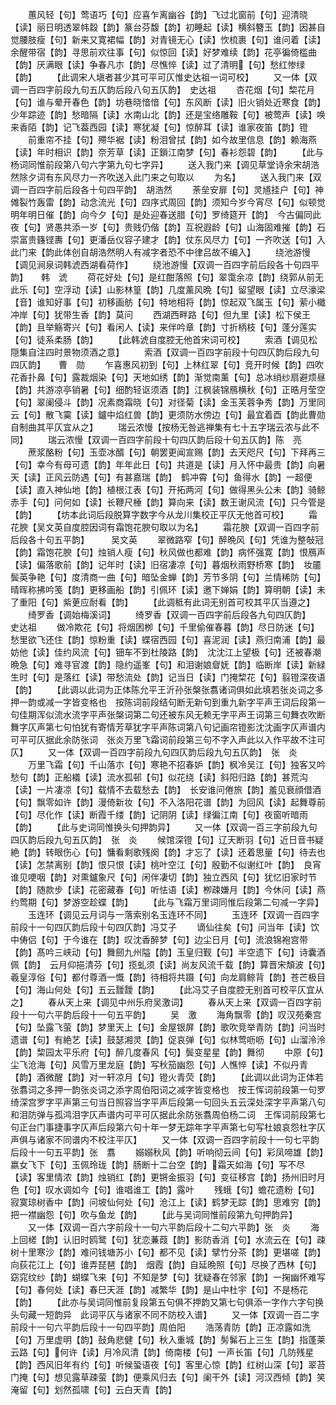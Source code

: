 <!-- { "loadSidebar": true } -->
　　蕙风轻【句】莺语巧【句】应喜乍离幽谷【韵】飞过北窗前【句】迎清晓【读】丽日明透翠帏縠【韵】篆台芬馥【韵】初睡起【读】横斜簪玉【韵】因甚自觉腰肢瘦【句】新来又寛裙幅【韵】对青镜无心【读】忺梳裹【句】谁问着【读】余醒带宿【韵】寻思前欢往事【句】似惊回【读】好梦难续【韵】花亭徧倚槛曲【韵】厌满眼【读】争春凡朩【韵】尽憔悴【读】过了清明【句】愁红惨绿【韵】
　　【此调宋人塡者甚少其可平可仄惟史达祖一词可校】
　　又一体【双调一百四字前段九句五仄韵后段八句五仄韵】　史达祖
　　杏花烟【句】棃花月【句】谁与晕开春色【韵】坊巷晓愔愔【句】东风断【读】旧火销处近寒食【韵】少年踪迹【韵】愁暗隔【读】水南山北【韵】还是宝络雕鞍【句】被莺声【读】唤来香陌【韵】记飞葢西园【读】寒犹凝【句】惊醉耳【读】谁家夜笛【韵】镫
　　前重帘不挂【句】殢华裾【读】粉泪曾拭【韵】如今故里信息【韵】赖海燕【读】年时相识【韵】奈芳草【读】正鎻江南梦【句】春衫怨碧【韵】
　　【此与杨词同惟前段第八句六字第九句七字异】
　　送入我门来【调见草堂诗余宋胡浩然除夕词有东风尽力一齐吹送入此门来之句取以
　　为名】
　　送入我门来【双调一百四字前后段各十句四平韵】　胡浩然
　　荼垒安扉【句】灵馗挂户【句】神傩裂竹轰雷【韵】动念流光【句】四序式周回【韵】须知今岁今宵尽【句】似顿觉明年明日催【韵】向今夕【句】是处迎春送腊【句】罗绮筵开【韵】　今古偏同此夜【句】贤愚共添一岁【句】贵贱仍偕【韵】互祝遐龄【句】山海固难摧【韵】石崇富贵籛铿夀【句】更潘岳仪容子建才【韵】仗东风尽力【句】一齐吹送【句】入此门来【韵此体创自胡浩然明人有减字者恐不中律吕故不编入】
　　绕池游慢【调见涧泉词韩淲西湖看荷作】
　　绕池游慢【双调一百四字前后段各十句四平韵】　　韩　淲
　　荷花好处【句】是红酣落照【句】翠霭余凉【韵】绕郭从前无此乐【句】空浮动【读】山影林篁【韵】几度薰风晩【句】留望眼【读】立尽濠梁【音】谁知好事【句】初移画舫【句】特地相将【韵】惊起双飞属玉【句】萦小檝冲岸【句】犹带生香【韵】莫问
　　西湖西畔路【句】但九里【读】松下侯王【韵】且举觞寄兴【句】看闲人【读】来伴吟章【韵】寸折柄枝【句】蓬分莲实【句】徒系柔肠【韵】
　　【此韩淲自度腔无他首宋词可校】
　　索酒【调见松隠集自注四时景物须酒之意】
　　索酒【双调一百四字前段十句四仄韵后段九句四仄韵】　　曹　勋
　　乍喜惠风初到【句】上林红翠【句】竞开时候【韵】四吹花香扑鼻【句】露裁烟染【句】天地如绣【韵】渐觉南薰【句】总冰绡纱扇避烦昼【韵】共游凉亭销暑【句】细酌轻讴须酒【韵】江枫装锦鴈横秋【句】正晧月莹空【句】翠阑侵斗【韵】况素商霜晓【句】对径菊【读】金玉芙蓉争秀【韵】万里同云【句】散飞霙【读】鑪中焰红兽【韵】更须防水傍边【句】最宜着酉【韵此曹勋自制曲其平仄宜从之】
　　瑞云浓慢【按杨无咎逃禅集有七十五字瑞云浓与此不同】
　　瑞云浓慢【双调一百四字前段十句四仄韵后段十句五仄韵】陈　亮
　　蔗浆酪粉【句】玉壶冰醑【句】朝罢更闻宣赐【韵】去天咫尺【句】下拜再三【句】幸今有母可遗【韵】年年此日【句】共道是【读】月入怀中最贵【韵】向暑天【读】正风云防遇【句】有甚嘉瑞【韵】　鹤冲霄【句】鱼得水【韵】一超便【读】直入神仙地【韵】植根江表【句】开拓两河【句】做得黑头公未【韵】骑鲸赤手【句】问何如【读】长鞭尺棰【韵】算向来【读】数王谢风流【句】只今管是【韵】
　　【坊本此词后段脱算字数字今从龙川集校正平仄无他首可校】
　　霜花腴【吴文英自度腔因词有霜饱花腴句取以为名】
　　霜花腴【双调一百四字前后段各十句五平韵】　　　吴文英
　　翠微路窄【句】醉晩风【句】凭谁为整敧冠【韵】霜饱花腴【句】烛销人瘦【句】秋风做也都难【韵】病怀强寛【韵】恨鴈声【读】偏落歌前【韵】记年时【读】旧宿凄凉【句】暮烟秋雨野桥寒【韵】　妆靥鬓英争艳【句】度清商一曲【句】暗坠金蝉【韵】芳节多阴【句】兰情稀防【句】晴晖称拂吟笺【韵】更移画船【韵】引佩环【读】邀下婵娟【韵】算明朝【读】未了重阳【句】紫茰应耐看【韵】
　　【此调秪有此词无别首可校其平仄当遵之】
　　绮罗香【调始梅溪词】
　　绮罗香【双调一百四字前后段各九句四仄韵】　　　史达祖
　　做冷欺花【句】将烟困栁【句】千里偷催春暮【韵】尽日防迷【句】愁里欲飞还住【韵】惊粉重【读】蝶宿西园【句】喜泥润【读】燕归南浦【韵】最妨他【读】佳约风流【句】钿车不到杜陵路【韵】　沈沈江上望极【句】还被春潮晩急【句】难寻官渡【韵】隐约遥峯【句】和泪谢娘睂妩【韵】临断岸【读】新緑生时【句】是落红【读】带愁流处【韵】记当日【读】门掩棃花【句】翦镫深夜语【韵】
　　【此调以此词为正体陈允平王沂孙张槃张翥诸词俱如此填若张炎词之多押一韵或减一字皆变格也　按陈词前段结句断无新句到重九新字平声王词后段第一句佳期浑似流水流字平声张槃词第二句还被东风无赖无字平声王词第三句舞衣吹断舞字仄声第七句怕犹有寄情芳草犹字平声陈词第八句记画帘镫影沈沈画字仄声谱内可平可仄据此余防张词　张炎万里飞霜词前段第三句不字入声此以入作平故不注可仄】
　　又一体【双调一百四字前段九句四仄韵后段九句五仄韵】　张　炎
　　万里飞霜【句】千山落朩【句】寒艳不招春妒【韵】枫冷吴江【句】独客又吟愁句【韵】正船檥【读】流水孤邨【句】似花绕【读】斜阳归路【韵】甚荒沟【读】一片凄凉【句】载情不去载愁去【韵】　长安谁问倦旅【韵】羞见衰顔借酒【句】飘零如许【韵】漫倚新妆【句】不入洛阳花谱【韵】为回风【读】起舞尊前【句】尽化作【读】断霞千缕【韵】记阴阴【读】绿徧江南【句】夜窗听暗雨【韵】
　　【此与史词同惟换头句押韵异】
　　又一体【双调一百三字前段九句四仄韵后段九句五仄韵】　张　炎
　　候馆深镫【句】辽天断羽【句】近日音书疑絶【韵】转眼伤心【句】慵看剩歌残阕【韵】才忘了【读】还着思量【句】待去也【读】怎禁离别【韵】恨只恨【读】桃叶空江【句】殷勤不似谢红叶【韵】　良宵谁见哽咽【韵】对熏鑪象尺【句】闲伴凄切【韵】独立西风【句】犹忆旧家时节【韵】随款步【读】花密藏春【句】听怯语【读】栁疎嫌月【韵】今休问【读】燕约莺期【句】梦游空趁蝶【韵】
　　【此与飞霜万里词同惟后段第二句减一字异】
　　玉连环【调见云月词与一落索别名玉连环不同】
　　玉连环【双调一百四字前段十一句四仄韵后段十句四仄韵】冯艾子
　　谪仙往矣【句】问当年【读】饮中俦侣【句】于今谁在【韵】叹沈香醉梦【句】边尘日月【句】流浪锦袍宫带【韵】髙吟三峡动【句】舞劒九州隘【韵】玉皇归觐【句】半空遗下【句】诗囊酒佩【韵】　云月仰挹清芬【句】揽虬须【读】尚友风流千载【韵】算晋宋頽波【句】羲皇淳俗【句】都付尊酒一慨【韵】待相将共蹑【句】向龙肩鲸背【韵】苍芒极目【句】海山何处【句】五云靉靉【韵】
　　【此冯艾子自度腔无别首可校平仄宜从之】
　　春从天上来【调见中州乐府吴激词】
　　春从天上来【双调一百四字前段十一句六平韵后段十一句五平韵】
　　吴　激
　　海角飘零【韵】叹汉苑秦宫【句】坠露飞萤【韵】梦里天上【句】金屋银屏【韵】歌吹竞举青防【韵】问当时遗谱【句】有絶艺【读】鼓瑟湘灵【韵】促哀弹【句】似林莺呖呖【句】山溜泠泠【韵】棃园太平乐府【句】醉几度春风【句】鬓变星星【韵】舞彻
　　中原【句】尘飞沧海【句】风雪万里龙庭【韵】写秋笳幽怨【句】人憔悴【读】不似丹青【韵】酒微醒【韵】对一轩凉月【句】镫火青荧【韵】
　　【此调以此词为正体若张翥词之多押一韵张炎词之添字周伯阳词之减字皆变格也　按王恽词前段第一句罗绮深宫罗字平声第三句当日照容当字平声后段第一句回头五云深处深字平声第八句和泪防弹与孤鸿泪字仄声谱内可平可仄据此余防张翥周伯杨二词　王恽词前段第七句正台门事捷事字仄声后段第六句十年一梦无踪年字平声第七句写杜娘哀怨杜字仄声俱与诸家不同谱内不校注平仄】
　　又一体【双调一百四字前段十一句七平韵后段十一句五平韵】张　翥
　　嫋嫋秋风【韵】听响彻云间【句】彩凤啼雄【韵】嬴女飞下【句】玉佩玲珑【韵】肠断十二台空【韵】霜天如海【句】写不尽【读】客里情浓【韵】烛销红【韵】更锵金振羽【句】变征移宫【韵】扬州旧时月色【句】叹水调如今【句】谁唱谁工【韵】露叶
　　残蛾【句】蟾花遗粉【句】寂寞琼树香中【韵】问坡仙何处【句】沧江上【读】鹤梦无踪【韵】思难穷【韵】把一襟幽怨【句】吹与鱼龙【韵】
　　【此与吴词同惟前段第九句押韵异】
　　又一体【双调一百六字前段十一句六平韵后段十二句六平韵】张　炎
　　海上回槎【韵】认旧时鸥鹭【句】犹恋蒹葭【韵】影防香消【句】水流云在【句】疎树十里寒沙【韵】难问钱塘苏小【句】都不见【读】擘竹分茶【韵】更堪嗟【韵】向荻花江上【句】谁弄琵琶【韵】　烟霞【韵】自延晩照【句】尽换了西林【句】窈窕纹纱【韵】蝴蝶飞来【句】不知是梦【句】犹疑春在邻家【韵】一掬幽怀难写【句】春何处【读】春巳天涯【韵】减繁华【韵】是山中杜宇【句】不是杨花【韵】
　　【此亦与吴词同惟前复段第五句俱不押韵又第七句俱添一字作六字句换头句藏一短韵异　此词平仄与诸家不同不防校入谱】
　　又一体【双调一百二字前段十一句六平韵后段十一句四平韵】周伯阳
　　浩荡青防【韵】正凉露如洗【句】万里虚明【韵】鼔角悲健【句】秋入重城【韵】髣髴石上三生【韵】指蓬莱云路【句】何许【读】月冷风清【韵】倚南楼【句】一声长笛【句】几防残星【韵】西风旧年有约【句】听候蛩语夜【句】客里心惊【韵】红树山深【句】翠苔门掩【句】想见露草疎萤【韵】便乘风归去【句】阑干外【读】河汉西倾【韵】笑淹留【句】划然孤啸【句】云白天青【韵】

